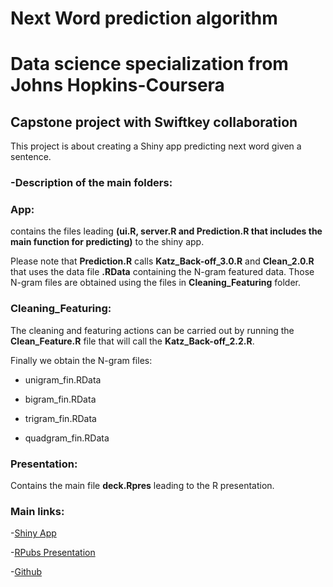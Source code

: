 # Next Word prediction algorithm

# Data science specialization from Johns Hopkins-Coursera

## Capstone project with Swiftkey collaboration

This project is about creating a Shiny app predicting next word given a sentence.

### -Description of the main folders:

### App:
contains the files leading **(ui.R, server.R and Prediction.R that includes the main function for predicting)** to the shiny app.

Please note that **Prediction.R** calls **Katz_Back-off_3.0.R** and **Clean_2.0.R** that uses the data file **.RData** containing the N-gram featured data. Those N-gram files are obtained using the files in **Cleaning_Featuring** folder.


### Cleaning_Featuring:
The cleaning and featuring actions can be carried out by running the **Clean_Feature.R** file that will call the **Katz_Back-off_2.2.R**. 

Finally we obtain the N-gram files:

- unigram_fin.RData

- bigram_fin.RData

- trigram_fin.RData

- quadgram_fin.RData


### Presentation:
Contains the main file **deck.Rpres** leading to the R presentation.


### Main links:

-[Shiny App](https://jordiac.shinyapps.io/Capstone_App/)

-[RPubs Presentation](http://rpubs.com/jordiac/Capstone_DDS)

-[Github](https://github.com/jordiac/Capstone_DSS)

